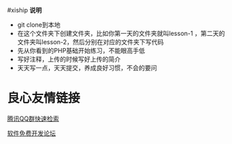 #xiship
**说明**
- git clone到本地
- 在这个文件夹下创建文件夹，比如你第一天的文件夹就叫lesson-1  ，第二天的文件夹叫lesson-2，然后分别在对应的文件夹下写代码
- 先从你看到的PHP基础开始练习，不能眼高手低
- 写好注释，上传的时候写好上传的简介
- 天天写一点，天天提交，养成良好习惯，不会的要问






 # 良心友情链接

[腾讯QQ群快速检索](http://u.720life.cn/s/8cf73f7c)

[软件免费开发论坛](http://u.720life.cn/s/bbb01dc0)